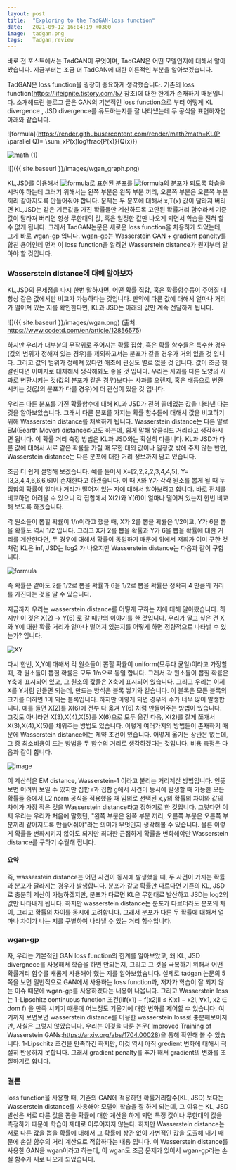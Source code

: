 ```yaml
---
layout: post
title:  "Exploring to the TadGAN-loss function"
date:   2021-09-12 16:04:19 +0300
image:  tadgan.png
tags:   Tadgan,review
--- 
```


바로 전 포스트에서는 TadGAN이 무엇이며, TadGAN은 어떤 모델인지에 대해서 알아봤습니다. 지금부터는 조금 더 TadGAN에 대한 이론적인 부분을 알아보겠습니다.

TadGAN은 loss function을 굉장히 중요하게 생각했습니다. 기존의 loss function(https://lifeignite.tistory.com/57 참조)에 대한 한계가 존재하기 때문입니다. 소개해드린 블로그 글은
GAN의 기본적인 loss function으로 부터 어떻게 KL divergence , JSD divergence를 유도하는지를 잘 나타냈는데 두 공식을 표현하자면 아래와 같습니다.

![formula](https://render.githubusercontent.com/render/math?math=KL(P \parallel Q)= \sum_xP(x)log\frac{P(x)}{Q(x)})

![math (1)](https://user-images.githubusercontent.com/70379885/134938120-f130edd9-08aa-45e9-a266-dc2488ea42ec.png)

![]({{ site.baseurl }}/images/wgan_graph.png)

 KL,JSD를 이용해서 ![formula](https://render.githubusercontent.com/render/math?math=f(x))로 표현된 분포를 ![formula](https://render.githubusercontent.com/render/math?math=g(x))의 분포가 되도록 학습을 시켜야 하는데 그러기 위해서는 왼쪽 부분은 왼쪽 부분 끼리, 오른쪽 부분은 오른쪽 부분끼리 같아지도록 만들어줘야 합니다. 문제는 두 분포에 대해서 x,T(x) 값이 달라져 버리면 KL,JSD는 같은 기준값을 가진 확률들만 계산하도록 고안된 확률거리 함수라서 기준값이 달라져 버리면 항상 무한대의 값, 혹은 일정한 값만 나오게 되면서 학습을 전혀 할 수 없게 됩니다. 그래서 TadGAN논문은 새로운 loss function을 차용하게 되었는데, 그게 바로 wgan-gp 입니다. wgan-gp는 Wasserstein GAN + gradient panelty를 합친 용어인데 먼저 이 loss function을 알려면 Wasserstein distance가 뭔지부터 알아야 할 것입니다.

 

### Wasserstein distance에 대해 알아보자

KL,JSD의 문제점을 다시 한번 말하자면, 어떤 확률 집합, 혹은 확률함수등이 주어질 때 항상 같은 값에서만 비교가 가능하다는 것입니다. 만약에 다른 값에 대해서 얼마나 거리가 떨어져 있는 지를 확인한다면, KL과 JSD는 아래의 값만 계속 전달하게 됩니다.

![]({{ site.baseurl }}/images/wgan.png)
(출처: https://www.codetd.com/en/article/12856575)

하지만 우리가 대부분의 무작위로 주어지는 확률 집합, 혹은 확률 함수들은 특수한 경우(값의 범위가 정해져 있는 경우)를 제외하고서는 분포가 같을 경우가 거의 없을 것 입니다. 그리고 값의 범위가 정해져 있다면 애초에 관심도 별로 없을 것 입니다. 값이 조금 헷갈린다면 이미지로 대체해서 생각해봐도 좋을 것 입니다.  우리는 사과를 다른 모양의 사과로 변환시키는 것(값의 분포가 같은 경우)보다는 사과를 오렌지, 혹은 배등으로 변환시키는 것(값의 분포가 다를 경우)에 더 관심이 있을 것 입니다. 

 우리는 다른 분포를 가진 확률함수에 대해 KL과 JSD가 전혀 쓸데없는 값을 나타낸 다는 것을 알아보았습니다. 그래서 다른 분포를 가지는 확률 함수들에 대해서 값을 비교하기 위해  Wasserstein distance를 채택하게 됩니다. Wasserstein distance는 다른 말로 EM(Eearth Mover) distance라고도 하는데, 쉽게 말해 유클리드 거리라고 생각하시면 됩니다. 이 확률 거리 측정 방법은 KL과 JSD와는 확실히 다릅니다. KL과 JSD가 다른 값에 대해서 서로 같은 확률을 가질 때 무한 대의 값이나 일정값 밖에 주지 않는 반면, Wasserstein distance는 다른 분포에 대한 거리 정보까지 담고 있습니다. 
 
 조금 더 쉽게 설명해 보겠습니다. 예를 들어서 X=[2,2,2,2,3,4,4,5], Y=[3,3,4,4,6,6,6,6]이 존재한다고 하겠습니다. 이 때 X와 Y가 각각 원소를 뽑게 될 때 두 집합의 확률이 얼마나 거리가 떨어져 있는 지에 대해서 알아보려고 합니다. 바로 전체를 비교하면 어려울 수 있으니 각 집합에서 X(2)와 Y(6)이 얼마나 떨어져 있는지 한번 비교해 보도록 하겠습니다.
 
  각 원소들이 뽑힐 확률이 1/n이라고 했을 때, X가 2를 뽑을 확률은 1/2이고, Y가 6을 뽑을 확률도 역시 1/2 입니다. 그리고 X가 2를 뽑을 확률과 Y가 6을 뽑을 확률에 대한 거리를 계산한다면, 두 경우에 대해서 확률이 동일하기 때문에 위에서 저희가 이미 구한 것 처럼 KL은 inf, JSD는 log2 가 나오지만 Wasserstein distance는 다음과 같이 구합니다.
 
 ![formula](https://render.githubusercontent.com/render/math?math=\sqrt{(6-2)^2}%2B\sqrt{(\frac{1}{2}-\frac{1}{2})^2}=4)

즉 확률은 같아도 2를 1/2로 뽑을 확률과 6을 1/2로 뽑을 확률은 정확히 4 만큼의 거리를 가진다는 것을 알 수 있습니다. 


지금까지 우리는 wasserstein distance를 어떻게 구하는 지에 대해 알아봤습니다. 하지만 이 것은 X(2) -> Y(6) 로 갈 때만의 이야기를 한 것입니다. 우리가 알고 싶은 건 X와 Y에 대한 확률 거리가 얼마나 떨어져 있는지를 어떻게 하면 정량적으로 나타낼 수 있는가? 입니다.

![XY](https://user-images.githubusercontent.com/70379885/135189137-e721db84-0e7d-4c75-b0d7-777cd4d9b062.png)

다시 한번, X,Y에 대해서 각 원소들이 뽑힐 확률이 uniform(모두다 균일)이라고 가정할 때, 각 원소들이 뽑힐 확률은 모두 1/n으로 동일 합니다. 그래서 각 원소들이 뽑힐 확률은 Y축에 표시되어 있고, 그 원소의 값들은 X축에 표시되어 있습니다. 그리고 우리는 이제 X를  Y처럼 만들면 되는데, 만드는 방식은 블록 쌓기와 같습니다. 이 블록은 모든 블록의 크기를 더하면 1이 되는 블록입니다. 하지만 이렇게 되면 경우의 수가 너무 많이 발생합니다. 예를 들면 X(2)를 X(6)에 전부 다 옮겨 Y(6) 처럼 만들어주는 방법이 있습니다. 그것도 아니라면 X(3),X(4),X(5)를 X(6)으로 모두 옮긴 다음, X(2)를 잘게 쪼개서 X(3),X(4),X(5)를 채워주는 방법도 있습니다. 이렇게 여러가지의 방법들이 존재하기 때문에 Wasserstein distance에는 제약 조건이 있습니다. 어떻게 옮기든 상관은 없는데, 그 중 최소비용이 드는 방법을 두 함수의 거리로 생각하겠다는 것입니다. 비용 측정은 다음과 같이 합니다.

![image](https://user-images.githubusercontent.com/70379885/135199922-11e9c2d4-1eaa-40d4-9482-1468c7aac914.png)

이 계산식은 EM distance, Wasserstein-1 이라고 불리는 거리계산 방법입니다. 언뜻 보면 어려워 보일 수 있지만 집합 r과 집합 g에서 사건이 동시에 발생할 때 가능한 모든 확률들 중에서,L2 norm 공식을 적용했을 때 임의로 선택된 x,y의 확률의 차이와 값의 차이가 가장 작은 것을 Wasserstein distance라고 정하기로 한 것입니다. 그렇다면 이제 우리는 우리가 처음에 말했던,  "왼쪽 부분은 왼쪽 부분 끼리, 오른쪽 부분은 오른쪽 부분끼리 같아지도록 만들어줘야"라는 의미가 무엇인지 생각해볼 수 있습니다. 물론 이렇게 확률을 변화시키지 않아도 되지만 최대한 근접하게 확률을 변화해야만 Wasserstein distance를 구하기 수월해 집니다.

#### 요약

 즉, wasserstein distance는 어떤 사건이 동시에 발생했을 때, 두 사건이 가지는 확률과 분포가 달라지는 경우가 발생합니다. 분포가 같고 확률만 다르다면 기존의 KL, JSD로 충분히 계산이 가능하겠지만, 분포가 다르면 KL은 무한대로 발산하고 JSD는 log2의 값만 나타내게 됩니다. 하지만 wasserstein distance는 분포가 다르더라도 분포의 차이, 그리고 확률의 차이를 동시에 고려합니다. 그래서 분포가 다른 두 확률에 대해서 얼마나 차이가 나는 지를 구별하여 나타낼 수 있는 거리 함수입니다.

### wgan-gp

자, 우리는 기본적인 GAN loss function의 한계를 알아보았고, 왜 KL, JSD divergnece를 사용해서 학습을 하면 안되는지, 그리고 그 것을 극복하기 위해서 어떤 확률거리 함수를 새롭게 사용해야 했는 지를 알아보았습니다. 실제로 tadgan 논문의 5쪽을 보면 일반적으로 GAN에서 사용하는 loss function과, 저자가 학습이 잘 되지 않는 이슈 때문에 wgan-gp를 사용하겠다는 내용이 나옵니다. 그리고 Wasserstein loss는 1-Lipschitz continuous function 조건(llf(x1) − f(x2)ll ≤ Klx1 − x2l, ∀x1, x2 ∈ dom f) 을 만족 시키기 때문에 어느정도 기울기에 대한 변화를 제어할 수 있습니다. 여기까지 보면보면 wasserstein distance를 이용한 wasserstein loss로 충분해보이지만, 사실은 그렇지 않았습니다. 우리는 이것을 다룬 논문( Improved Training of Wasserstein GANs:https://arxiv.org/abs/1704.00028)을 통해 확인해 볼 수 있습니다. 1-Lipschitz  조건을 만족하긴 하지만, 이것 역시 아직 gredient 변화에 대해서 적절히 반응하지 못합니다. 그래서 gradient penalty를 추가 해서 gradient의 변화를 조절하기로 합니다. 

### 결론

loss function을 사용할 때, 기존의 GAN에 적용하던 확률거리함수(KL, JSD) 보다는 Wasserstein distance를 사용해야 모델이 학습을 잘 하게 되는데, 그 이유는 KL, JSD 발산은 서로 다른 값을 뽑을 확률에 대한 계산을 하게 되면 특정 값이나 무한대의 값을 측정하기 때문에 학습이 제대로 이루어지지 않는다. 하지만 Wasserstein distance는 서로 다른 값을 뽑을 확률에 대해서 그 확률에 상관 없이 가변적인 값을 도출해 내기 때문에 손실 함수의 거리 계산으로 적합하다는 내용 입니다. 이 Wasserstein distance를 사용한 GAN을 wgan이라고 하는데, 이 wgan도 조금 문제가 있어서 wgan-gp라는 손실 함수가 새로 나오게 되었습니다.
 

[jekyll-docs]: https://jekyllrb.com/docs/home
[jekyll-gh]:   https://github.com/jekyll/jekyll
[jekyll-talk]: https://talk.jekyllrb.com/
